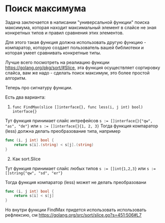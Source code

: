 # Поиск максимума

Задача заключается в написании "универсальной функции" поиска максимума, 
которая находит максимальный элемент в слайсе не зная конкретных типов и правил сравнения этих элементов.

Для этого такая функция должна использовать другую функцию - компаратор, которую создает пользователь
вашей библиотеки и которая умеет сравнивать конкретные типы.

Лучше всего посмотреть на реалиацию функции https://golang.org/pkg/sort/#Slice, эта функция осуществляет сортировку
слайса, вам же надо - сделать поиск максимум, это более простой алгоритм.

Теперь про сигнатуру функции.

Есть два варианта:

1. `func FindMax(slice []interface{}, func less(i, j int) bool) interface{}`

Тут функция принимает слайс интрефейсов
`s := []interface{}{"qw", "as", "de"}`
или
`s := []interface{}{1, 2, 3}`
Тогда функция компаратор (less) должна делать преобразование типа, например
  ```go
  func (i, j int) bool {
	  return s[i].(string) < s[j].(string)
  }
  ```

2. Как sort.Slice 

Тут функция принимает слайс любых типов
`s := []int{1,2,3}`
или
`s := []string{"qw", "sd", "er"}`

Тогда функция компаратор (less) может не делать преобразовани
```go
func (i, j int) bool {
	return s[i] < s[j]
}
```

Но внутри функции FindMax придется использовать использовать рефлексию,
см https://golang.org/src/sort/slice.go?s=451:506#L7